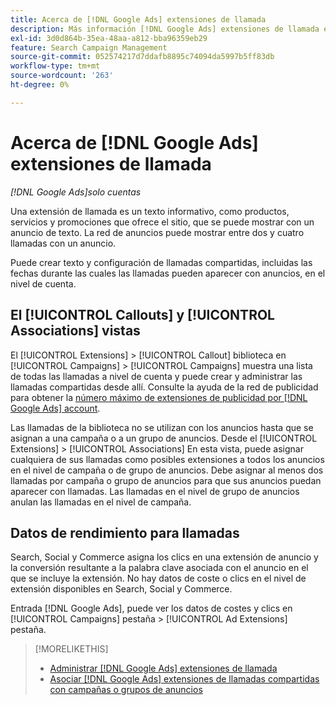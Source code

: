 ```yaml
---
title: Acerca de [!DNL Google Ads] extensiones de llamada
description: Más información [!DNL Google Ads] extensiones de llamada en Search, Social y Commerce.
exl-id: 3d0d864b-35ea-48aa-a812-bba96359eb29
feature: Search Campaign Management
source-git-commit: 052574217d7ddafb8895c74094da5997b5ff83db
workflow-type: tm+mt
source-wordcount: '263'
ht-degree: 0%

---
```


# Acerca de [!DNL Google Ads] extensiones de llamada

*[!DNL Google Ads]solo cuentas*

Una extensión de llamada es un texto informativo, como productos, servicios y promociones que ofrece el sitio, que se puede mostrar con un anuncio de texto. La red de anuncios puede mostrar entre dos y cuatro llamadas con un anuncio.

Puede crear texto y configuración de llamadas compartidas, incluidas las fechas durante las cuales las llamadas pueden aparecer con anuncios, en el nivel de cuenta.

## El [!UICONTROL Callouts] y [!UICONTROL Associations] vistas

El [!UICONTROL Extensions] > [!UICONTROL Callout] biblioteca en [!UICONTROL Campaigns] > [!UICONTROL Campaigns] muestra una lista de todas las llamadas a nivel de cuenta y puede crear y administrar las llamadas compartidas desde allí. Consulte la ayuda de la red de publicidad para obtener la [número máximo de extensiones de publicidad por [!DNL Google Ads] account](https://support.google.com/google-ads/answer/6372658?hl=en).

Las llamadas de la biblioteca no se utilizan con los anuncios hasta que se asignan a una campaña o a un grupo de anuncios. Desde el [!UICONTROL Extensions] > [!UICONTROL Associations] En esta vista, puede asignar cualquiera de sus llamadas como posibles extensiones a todos los anuncios en el nivel de campaña o de grupo de anuncios. Debe asignar al menos dos llamadas por campaña o grupo de anuncios para que sus anuncios puedan aparecer con llamadas. Las llamadas en el nivel de grupo de anuncios anulan las llamadas en el nivel de campaña.

## Datos de rendimiento para llamadas

Search, Social y Commerce asigna los clics en una extensión de anuncio y la conversión resultante a la palabra clave asociada con el anuncio en el que se incluye la extensión. No hay datos de coste o clics en el nivel de extensión disponibles en Search, Social y Commerce.

Entrada [!DNL Google Ads], puede ver los datos de costes y clics en [!UICONTROL Campaigns] pestaña > [!UICONTROL Ad Extensions] pestaña.

>[!MORELIKETHIS]
>
>* [Administrar [!DNL Google Ads] extensiones de llamada](callout-extension-manage.md)
>* [Asociar [!DNL Google Ads] extensiones de llamadas compartidas con campañas o grupos de anuncios](callout-extension-associate.md)
